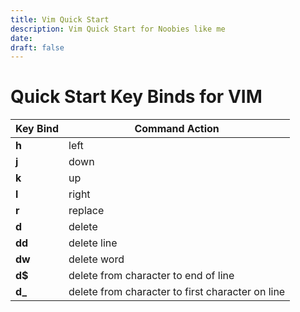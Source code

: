 ```yaml
---
title: Vim Quick Start
description: Vim Quick Start for Noobies like me
date: 
draft: false
---
```

# Quick Start Key Binds for VIM

| Key Bind | Command Action                                   |
| -------- | ------------------------------------------------ |
| **h**    | left                                             |
| **j**    | down                                             |
| **k**    | up                                               |
| **l**    | right                                            |
| **r**    | replace                                          |
| **d**    | delete                                           |
| **dd**   | delete line                                      |
| **dw**   | delete word                                      |
| **d$**   | delete from character to end of line             |
| **d_**   | delete from character to first character on line |
